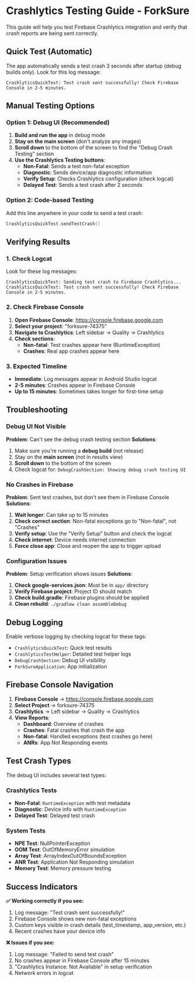 # Crashlytics Testing Guide - ForkSure

This guide will help you test Firebase Crashlytics integration and verify that crash reports are being sent correctly.

## Quick Test (Automatic)

The app automatically sends a test crash 3 seconds after startup (debug builds only). Look for this log message:
```
CrashlyticsQuickTest: Test crash sent successfully! Check Firebase Console in 2-5 minutes.
```

## Manual Testing Options

### Option 1: Debug UI (Recommended)

1. **Build and run the app** in debug mode
2. **Stay on the main screen** (don't analyze any images)
3. **Scroll down** to the bottom of the screen to find the "Debug Crash Testing" section
4. **Use the Crashlytics Testing buttons**:
   - **Non-Fatal**: Sends a test non-fatal exception
   - **Diagnostic**: Sends device/app diagnostic information
   - **Verify Setup**: Checks Crashlytics configuration (check logcat)
   - **Delayed Test**: Sends a test crash after 2 seconds

### Option 2: Code-based Testing

Add this line anywhere in your code to send a test crash:
```kotlin
CrashlyticsQuickTest.sendTestCrash()
```

## Verifying Results

### 1. Check Logcat
Look for these log messages:
```
CrashlyticsQuickTest: Sending test crash to Firebase Crashlytics...
CrashlyticsQuickTest: Test crash sent successfully! Check Firebase Console in 2-5 minutes.
```

### 2. Check Firebase Console

1. **Open Firebase Console**: https://console.firebase.google.com
2. **Select your project**: "forksure-74375"
3. **Navigate to Crashlytics**: Left sidebar → Quality → Crashlytics
4. **Check sections**:
   - **Non-fatal**: Test crashes appear here (RuntimeException)
   - **Crashes**: Real app crashes appear here

### 3. Expected Timeline

- **Immediate**: Log messages appear in Android Studio logcat
- **2-5 minutes**: Crashes appear in Firebase Console
- **Up to 15 minutes**: Sometimes takes longer for first-time setup

## Troubleshooting

### Debug UI Not Visible

**Problem**: Can't see the debug crash testing section
**Solutions**:
1. Make sure you're running a **debug build** (not release)
2. Stay on the **main screen** (not in results view)
3. **Scroll down** to the bottom of the screen
4. Check logcat for: `DebugCrashSection: Showing debug crash testing UI`

### No Crashes in Firebase

**Problem**: Sent test crashes, but don't see them in Firebase Console
**Solutions**:
1. **Wait longer**: Can take up to 15 minutes
2. **Check correct section**: Non-fatal exceptions go to "Non-fatal", not "Crashes"
3. **Verify setup**: Use the "Verify Setup" button and check the logcat
4. **Check internet**: Device needs internet connection
5. **Force close app**: Close and reopen the app to trigger upload

### Configuration Issues

**Problem**: Setup verification shows issues
**Solutions**:
1. **Check google-services.json**: Must be in `app/` directory
2. **Verify Firebase project**: Project ID should match
3. **Check build.gradle**: Firebase plugins should be applied
4. **Clean rebuild**: `./gradlew clean assembleDebug`

## Debug Logging

Enable verbose logging by checking logcat for these tags:
- `CrashlyticsQuickTest`: Quick test results
- `CrashlyticsTestHelper`: Detailed test helper logs
- `DebugCrashSection`: Debug UI visibility
- `ForkSureApplication`: App initialization

## Firebase Console Navigation

1. **Firebase Console** → https://console.firebase.google.com
2. **Select Project** → forksure-74375
3. **Crashlytics** → Left sidebar → Quality → Crashlytics
4. **View Reports**:
   - **Dashboard**: Overview of crashes
   - **Crashes**: Fatal crashes that crash the app
   - **Non-fatal**: Handled exceptions (test crashes go here)
   - **ANRs**: App Not Responding events

## Test Crash Types

The debug UI includes several test types:

### Crashlytics Tests
- **Non-Fatal**: `RuntimeException` with test metadata
- **Diagnostic**: Device info with `RuntimeException`
- **Delayed Test**: Delayed test crash

### System Tests
- **NPE Test**: NullPointerException
- **OOM Test**: OutOfMemoryError simulation
- **Array Test**: ArrayIndexOutOfBoundsException
- **ANR Test**: Application Not Responding simulation
- **Memory Test**: Memory pressure testing

## Success Indicators

**✅ Working correctly if you see:**
1. Log message: "Test crash sent successfully!"
2. Firebase Console shows new non-fatal exceptions
3. Custom keys visible in crash details (test_timestamp, app_version, etc.)
4. Recent crashes have your device info

**❌ Issues if you see:**
1. Log message: "Failed to send test crash"
2. No crashes appear in Firebase Console after 15 minutes
3. "Crashlytics Instance: Not Available" in setup verification
4. Network errors in logcat